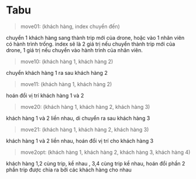 # Tabu

> move01: (khách hàng, index chuyển đến) 

 chuyển 1 khách hàng sang thành trip mới của drone, hoặc vào 1 nhân viên có hành trình trống. index sẽ là 2 giá trị nếu chuyển thành trip mới của drone, 1 giá trị nếu chuyển vào hành trình của nhân viên.

> move10: (khách hàng 1, khách hàng 2)

chuyển khách hàng 1 ra sau khách hàng 2

> move11: (khách hàng 1, khách hàng 2)

hoán đổi vị trí khách hàng 1 và 2

> move20: (khách hàng 1, khách hàng 2, khách hàng 3)

khách hàng 1 và 2 liền nhau, di chuyển ra sau khách hàng 3

> move21: (khách hàng 1, khách hàng 2, khách hàng 3)

khách hàng 1 và 2 liền nhau, hoán đổi vị trí cho khách hàng 3

> move2opt: (khách hàng 1, khách hàng 2, khách hàng 3, khách hàng 4)

khách hàng 1,2 cùng trip, kề nhau , 3,4 cùng trip kề nhau, hoán đổi phần 2 phần trip được chia ra bởi các khách hàng cho nhau


